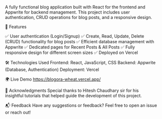 A fully functional blog application built with React for the frontend and Appwrite for backend management.
This project includes user authentication, CRUD operations for blog posts, and a responsive design.

🚀 Features

✅ User authentication (Login/Signup)
✅ Create, Read, Update, Delete (CRUD) functionality for blog posts
✅ Efficient database management with Appwrite
✅ Dedicated pages for Recent Posts & All Posts
✅ Fully responsive design for different screen sizes
✅ Deployed on Vercel

🛠️ Technologies Used
Frontend: React, JavaScript, CSS
Backend: Appwrite (Database, Authentication)
Deployment: Vercel

🌍 Live Demo
https://blogora-wheat.vercel.app/


🤝 Acknowledgments
Special thanks to Hitesh Chaudhary sir for his insightful tutorials that helped guide the development of this project.

📬 Feedback
Have any suggestions or feedback? Feel free to open an issue or reach out!


